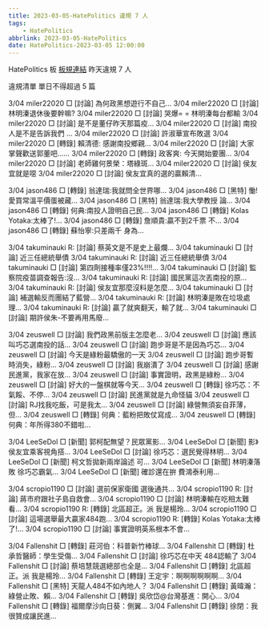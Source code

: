 ```yaml
---
title: 2023-03-05-HatePolitics 違規 7 人
tags:
    - HatePolitics
abbrlink: 2023-03-05-HatePolitics
date: HatePolitics-2023-03-05 12:00:00
---
```

HatePolitics 板 [板規連結](https://www.ptt.cc/bbs/HatePolitics/M.1617115262.A.D60.html)
昨天違規 7 人
<!-- more -->

違規清單
單日不得超過 5 篇

3/04 miler22020 □ [討論] 為何政黑想遊行不自己…
3/04 miler22020 □ [討論] 林明溱退休後要幹嘛?
3/04 miler22020 □ [討論] 哭爆= = 林明溱每台都輸
3/04 miler22020 □ [討論] 是不是董仔昨天那篇疫…
3/04 miler22020 □ [討論] 南投人是不是告訴我們 …
3/04 miler22020 □ [討論] 許淑華宣布敗選
3/04 miler22020 □ [轉錄] 賴清德: 感謝南投鄉親…
3/04 miler22020 □ [討論] 大家掌聲歡送郭董吧...…
3/04 miler22020 □ [轉錄] 政客爽: 今天開始要團…
3/04 miler22020 □ [討論] 老師雞何景榮：塔綠斑…
3/04 miler22020 □ [討論] 侯友宜就是噁
3/04 miler22020 □ [討論] 侯友宜真的選的贏賴清…

3/04 jason486 □ [轉錄] 翁達瑞:我就問全世界哪…
3/04 jason486 □ [黑特] 慟!愛買常溫平價蛋被藏…
3/04 jason486 □ [黑特] 翁達瑞:我大學教授 論…
3/04 jason486 □ [轉錄] 何典:南投人證明自己民…
3/04 jason486 □ [轉錄] Kolas Yotaka:太棒了!…
3/04 jason486 □ [轉錄] 詹順貴:贏不到2千票 不…
3/04 jason486 □ [轉錄] 蘇怡寧:只差兩千 身為…

3/04 takuminauki R: [討論] 蔡英文是不是史上最爛…
3/04 takuminauki □ [討論] 近三任總統舉債
3/04 takuminauki R: [討論] 近三任總統舉債
3/04 takuminauki □ [討論] 第四劑接種率僅23%!!!!…
3/04 takuminauki □ [討論] 監察院疫苗調查報告:沒…
3/04 takuminauki R: [討論] 國民黨這次丟南投的原…
3/04 takuminauki R: [討論] 侯友宜那麼沒料是怎麼…
3/04 takuminauki □ [討論] 補選輸反而團結了藍營…
3/04 takuminauki R: [討論] 林明溱是敗在垃圾處理…
3/04 takuminauki R: [討論] 贏了就爽翻天，輸了就…
3/04 takuminauki □ [討論] 期許侯朱-不要再用馬廢…

3/04 zeuswell □ [討論] 我們政黑前版主怎麼老…
3/04 zeuswell □ [討論] 應該叫巧芯選南投的話…
3/04 zeuswell □ [討論] 跑步哥是不是因為巧芯…
3/04 zeuswell □ [討論] 今天是綠粉最驕傲的一天
3/04 zeuswell □ [討論] 跑步哥暫時消失，綠粉…
3/04 zeuswell □ [討論] 我崩潰了
3/04 zeuswell □ [討論] 感謝民進黨，我家在放…
3/04 zeuswell □ [討論] 事實證明，政黑是綠粉…
3/04 zeuswell □ [討論] 好大的一盤棋就等今天…
3/04 zeuswell □ [轉錄] 徐巧芯：不氣餒、不停…
3/04 zeuswell □ [討論] 民進黨就是九命怪貓
3/04 zeuswell □ [討論] RJ找我吃飯，可是我太…
3/04 zeuswell □ [討論] 綠營無須妄自菲薄，但…
3/04 zeuswell □ [轉錄] 何典：藍粉把敗仗寫成…
3/04 zeuswell □ [轉錄] 何典：年所得380不錯啦…

3/04 LeeSeDol □ [新聞] 郭柯配無望？民眾黨影…
3/04 LeeSeDol □ [新聞] 影》侯友宜乘客視角搭…
3/04 LeeSeDol □ [討論] 徐巧芯：選民覺得林明…
3/04 LeeSeDol □ [新聞] 柯文哲拋新兩岸論述 可…
3/04 LeeSeDol □ [新聞] 林明溱落敗 徐巧芯霸氣…
3/04 LeeSeDol □ [新聞] 確診還在拚 費鴻泰利用…

3/04 scropio1190 □ [討論] 選前保家衛國 選後通共…
3/04 scropio1190 R: [討論] 蔣市府跟社子島自救會…
3/04 scropio1190 □ [討論] 林明溱輸在吃相太難看…
3/04 scropio1190 R: [轉錄] 北區超正。派 我是楊玲…
3/04 scropio1190 □ [討論] 這場選舉最大贏家484跑…
3/04 scropio1190 R: [轉錄] Kolas Yotaka:太棒了!…
3/04 scropio1190 □ [討論] 事實證明英系根本不會…

3/04 Fallenshit □ [轉錄] 莊河伯：科普新竹棒球…
3/04 Fallenshit □ [轉錄] 杜承哲醫師：學生受傷…
3/04 Fallenshit □ [討論] 徐巧芯在中天 484認輸了
3/04 Fallenshit □ [討論] 蔡培慧競選總部也全是…
3/04 Fallenshit □ [轉錄] 北區超正。派 我是楊玲…
3/04 Fallenshit □ [轉錄] 王定宇：啊啊啊啊啊啊…
3/04 Fallenshit □ [黑特] 天龍人484不如內地人？
3/04 Fallenshit □ [轉錄] 黃暐瀚：綠營止敗、賴…
3/04 Fallenshit □ [轉錄] 吳欣岱@台灣基進：開心…
3/04 Fallenshit □ [轉錄] 福爾摩沙向日葵：側翼…
3/04 Fallenshit □ [轉錄] 徐閉：我很贊成讓民進…
